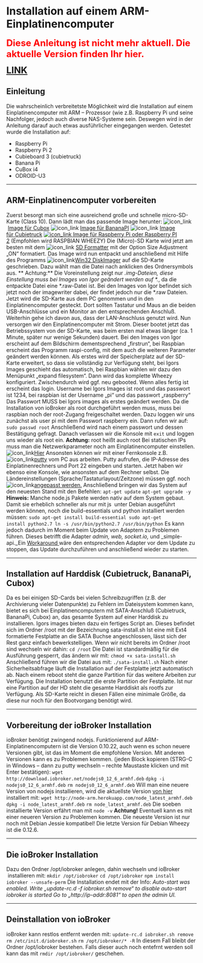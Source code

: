 # Installation auf einem ARM-Einplatinencomputer

<span style="color: #ff0000; font-size: 18pt;">**Diese Anleitung ist nicht mehr aktuell. Die aktuelle Version finden Ihr hier.**</span>

<span style="font-size: 18pt;">**[LINK](http://www.iobroker.net/?page_id=3397&lang=de)**</span>



## Einleitung

Die wahrscheinlich verbreitetste Möglichkeit wird die Installation auf einem Einplatinencomputer mit ARM – Prozessor (wie z.B. Raspberry Pi und seine Nachfolger, jedoch auch diverse NAS-Systeme sein. Deswegen wird in der Anleitung darauf auch etwas ausführlicher eingegangen werden. Getestet wurde die Installation auf:

*   Raspberry Pi
*   Raspberry Pi 2
*   Cubieboard 3 (cubietruck)
*   Banana Pi
*   CuBox i4
*   ODROID-U3

* * *

## **ARM-Einplatinencomputer vorbereiten**

Zuerst besorgt man sich eine ausreichend große und schnelle micro-SD-Karte (Class 10). Dann lädt man das passende Image herunter: ![icon_link](http://www.iobroker.net/wp-content/uploads/icon_link.png) [Image für Cubox](http://www.armbian.com/cubox-i/) ![icon_link](http://www.iobroker.net/wp-content/uploads/icon_link.png) [Image für BananaPI](http://www.igorpecovnik.com/2014/09/07/banana-pi-debian-sd-image/) ![icon_link](http://www.iobroker.net/wp-content/uploads/icon_link.png) [Image für Cubietruck](http://www.igorpecovnik.com/2013/12/24/cubietruck-debian-wheezy-sd-card-image/) [![icon_link](http://www.iobroker.net/wp-content/uploads/icon_link.png) Image für Raspberry Pi oder Raspberry PI 2](http://www.raspberrypi.org/downloads/) (Empfohlen wird RASPBIAN WHEEZY) Die (Micro)-SD Karte wird jetzt am besten mit dem ![icon_link](http://www.iobroker.net/wp-content/uploads/icon_link.png) [SD Formatter](https://www.sdcard.org/downloads/formatter_4/) mit der Option Size Adjustment „ON“ formatiert. Das Image wird nun entpackt und anschließend mit Hilfe des Programms ![icon_link](http://www.iobroker.net/wp-content/uploads/icon_link.png)[Win32 DiskImager](http://www.heise.de/download/win32-disk-imager-1192033.html) auf die SD-Karte geschrieben. Dazu wählt man die Datei nach anklicken des Ordnersymbols aus. ** Achtung:** Die Voreinstellung zeigt nur _.img-Dateien, diese Einstellung muss bei Images von Igor geändert werden auf *._, da die entpackte Datei eine *.raw-Datei ist. Bei den Images von Igor befindet sich jetzt noch der imagewriter dabei, der findet jedoch nur die *.raw Dateien. Jetzt wird die SD-Karte aus dem PC genommen und in den Einplatinencomputer gesteckt. Dort sollten Tastatur und Maus an die beiden USB-Anschlüsse und ein Monitor an den entsprechenden Anschluß. Weiterhin gehe ich davon aus, dass der LAN-Anschluss genutzt wird. Nun versorgen wir den Einplatinencomputer mit Strom. Dieser bootet jetzt das Betriebssystem von der SD-Karte, was beim ersten mal etwas länger (ca. 1 Minute, später nur wenige Sekunden) dauert. Bei den Images von Igor erscheint auf dem Bildschirm dementsprechend „firstrun“, bei Raspbian erscheint das Programm raspi-config, mit dem auch die weiteren Parameter geändert werden können. Als erstes wird der Speicherplatz auf der SD-Karte erweitert, so dass sie vollständig zur Verfügung steht, bei Igors Images geschieht das automatisch, bei Raspbian wählen wir dazu den Menüpunkt „expand filesystem“. Dann wird das komplette Wheezy konfiguriert. Zwischendurch wird ggf. neu gebooted. Wenn alles fertig ist erscheint das login. Username bei Igors Images ist root und das passwort ist 1234, bei raspbian ist der Username „pi“ und das passwort „raspberry“ Das Passwort MUSS bei Igors images als erstes geändert werden. Da die Installation von ioBroker als root durchgeführt werden muss, muss bei raspbian noch der root-Zugang freigeschaltet werden. Dazu loggen wir uns zunächst als user pi mit dem Passwort raspberry ein. Dann rufen wir auf: `sudo passwd root` Anschließend wird nach einem passwort und dessen Bestätigung gefragt. Danach verlassen wir die Konsole mit `exit` und loggen uns wieder als root ein. **Achtung:** root heißt auch root Bei statischen IPs muss man die Netzwerkparameter noch am Einplatinencomputer einstellen. ![icon_link](http://www.iobroker.net/wp-content/uploads/icon_link.png)[Hier](https://github.com/ioBroker/ioBroker/wiki/ARM---fixe-IP) Ansonsten können wir mit einer Fernkonsole z.B. ![icon_link](http://www.iobroker.net/wp-content/uploads/icon_link.png)[putty](http://www.chip.de/downloads/PuTTY_12997392.html) vom PC aus arbeiten. Putty aufrufen, die IP-Adresse des Einplatinenrechners und Port 22 eingeben und starten. Jetzt haben wir ebenso eine Konsole, wie ansonsten auf dem Rechner selbst. Die Ländereinstellungen (Sprache/Tastaturlayout/Zeitzone) müssen ggf. noch ![icon_link](http://www.iobroker.net/wp-content/uploads/icon_link.png)[angepasst werden.](http://www.iobroker.net/?page_id=371&lang=de "regionale Einstellungen") Anschließend bringen wir das System auf den neuesten Stand mit den Befehlen: `apt-get update` `apt-get upgrade -y` **Hinweis:** Manche node.js Pakete werden nativ auf dem System gebaut. Damit sie erheblich schneller als nur mit js  unter Debian ausgeführt werden können, noch die build-essentials und python installiert werden müssen: `sudo apt-get install build-essential sudo apt-get install python2.7 ln -s /usr/bin/python2.7 /usr/bin/python` Es kann jedoch dadurch im Moment beim Update von Adaptern zu Problemen führen. Dieses betrifft die Adapter _admin, web, socket.io,_ und _simple-api._Ein [Workaround ](http://forum.iobroker.net/viewtopic.php?f=17&p=9001&sid=c100c6d4ef2dd1a817082cd1eb65d6a1#p8996)wäre den entsprechenden Adapter vor dem Update zu stoppen, das Update durchzuführen und anschließend wieder zu starten.

* * *

## Installation auf Harddisk (Cubietruck, BananaPi, Cubox)

Da es bei einigen SD-Cards bei vielen Schreibzugriffen (z.B. der Archivierung vieler Datenpunkte) zu Fehlern im Dateisystem kommen kann, bietet es sich bei Einplatinencomputern mit SATA-Anschluß (Cubietruck, BananaPi, Cubox) an, das gesamte System auf einer Harddisk zu installieren. Igors images bieten dazu ein fertiges Script an. Dieses befindet sich im Ordner /root mit der Bezeichnung sata-install.sh Ist eine mit Ext4 formatierte Festplatte an die SATA Buchse angeschlossen, lässt sich der Rest ganz einfach bewerkstelligen. Wenn wir nicht bereits im Ordner /root sind wechseln wir dahin: `cd /root` Die Datei ist standardmäßig für die Ausführung gesperrt, das ändern wir mit: `chmod +x sata-install.sh` Anschließend führen wir die Datei aus mit: `./sata-install.sh` Nach einer Sicherheitsabfrage läuft die Installation auf der Festplatte jetzt automatisch ab. Nach einem reboot steht die ganze Partition für das weitere Arbeiten zur Verfügung. Die Installation benutzt die erste Partition der Festplatte. Ist nur eine Partition auf der HD steht die gesamte Harddiskt als rootfs zur Verfügung. Als SD-Karte reicht in diesen Fällen eine minimale Größe, da diese nur noch für den Bootvorgang benötigt wird.

* * *

## Vorbereitung der ioBroker Installation

ioBroker benötigt zwingend nodejs. Funktionierend auf ARM-Einplatinencomputern ist die Version 0.10.22, auch wenn es schon neuere Versionen gibt, ist das im Moment die empfohlene Version. Mit anderen Versionen kann es zu Problemen kommen. (jeden Block kopieren (STRG-C in Windows – dann zu putty wechseln – rechte Maustaste klicken und mit Enter bestätigen): `wget http://download.iobroker.net/nodejs0_12_6_armhf.deb` `dpkg -i nodejs0_12_6_armhf.deb` `rm nodejs0_12_6_armhf.deb` Will man eine neuere Version von nodejs installieren, wird die aktuellste Version [von hier](https://github.com/nathanjohnson320/node_arm) installiert mit: `wget http://node-arm.herokuapp.com/node_latest_armhf.deb` `dpkg -i node_latest_armhf.deb` `rm node_latest_armhf.deb` Die soeben installierte Version erfährt man mit `node -v` **Achtung!** Eventuell kann es mit einer neueren Version zu Problemen kommen. Die neueste Version ist nur noch mit Debian Jessie kompatibel! Die letzte Version für Debian Wheezy ist die 0.12.6.

* * *

## Die ioBroker Installation

Dazu den Ordner /opt/iobroker anlegen, dahin wechseln und ioBroker  installieren mit: `mkdir /opt/iobroker` `cd /opt/iobroker` `npm install iobroker --unsafe-perm` Die Installation endet mit der Info: _Auto-start was enabled. Write „update-rc.d -f iobroker.sh remove“ to disable auto-start_ _iobroker is started Go to „http://ip-addr:8081“ to open the admin UI._

* * *

## Deinstallation von ioBroker

ioBroker kann restlos entfernt werden mit: `update-rc.d iobroker.sh remove` `rm /etc/init.d/iobroker.sh` `rm /opt/iobroker/* -R` In diesem Fall bleibt der Ordner /opt/iobroker bestehen. Falls dieser auch noch entefrnt werden soll kann das mit `rmdir /opt/iobroker/` geschehen.